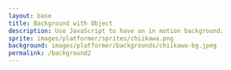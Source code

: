 ```yaml
---
layout: base
title: Background with Object
description: Use JavaScript to have an in motion background.
sprite: images/platformer/sprites/chiikawa.png
background: images/platformer/backgrounds/chiikawa-bg.jpeg
permalink: /background2
---
```


<canvas id="world"></canvas>

<script>
  // gets and draws canvas
  const canvas = document.getElementById("world");
  const ctx = canvas.getContext('2d');

  // loads bg and sprite images
  const backgroundImg = new Image();
  const spriteImg = new Image();
  backgroundImg.src = '{{page.background}}'; // background path from front matter
  spriteImg.src = '{{page.sprite}}';         // sprite path from front matter

  // tracks when images are ready
  let imagesLoaded = 0;

  // when background loads, it starts the game
  backgroundImg.onload = function() {
    imagesLoaded++;
    startGameWorld();
  };

  // when sprite loads, it starts the game
  spriteImg.onload = function() {
    imagesLoaded++;
    startGameWorld();
  };

  // called when both images are loaded
  function startGameWorld() {
    if (imagesLoaded < 2) return; 

    // draws object onto the canvas
    class GameObject {
      constructor(image, width, height, x = 0, y = 0, speedRatio = 0) {
        this.image = image;
        this.width = width;
        this.height = height;
        this.x = x;
        this.y = y;
        this.speedRatio = speedRatio;              // proportion of global speed to use
        this.speed = GameWorld.gameSpeed * this.speedRatio;
      }
      update() {} // placeholder for child classes
      draw(ctx) {
        ctx.drawImage(this.image, this.x, this.y, this.width, this.height);
      }
    }

    // background class that scrolls horizontally
    class Background extends GameObject {
      constructor(image, gameWorld) {
        // scrolls the entire canvas
        super(image, gameWorld.width, gameWorld.height, 0, 0, 0.1);
      }
      update() {
        // moves background to the left, makes a background loop
        this.x = (this.x - this.speed) % this.width;
      }
      draw(ctx) {
        // makes the background twice so that it's seemless in transitioning.
        ctx.drawImage(this.image, this.x, this.y, this.width, this.height);
        ctx.drawImage(this.image, this.x + this.width, this.y, this.width, this.height);
      }
    }

    // creates the player
    class Player extends GameObject {
      constructor(image, gameWorld) {
        // scales the sprite times three
        const width = image.naturalWidth * 3;
        const height = image.naturalHeight * 3;
        // centers player
        const x = (gameWorld.width - width) / 2;
        const y = (gameWorld.height - height) / 2;
        super(image, width, height, x, y);
        this.baseY = y;     // saves original Y position
        this.frame = 0;     // frames counter for sine wave animation
      }
      update() {
        // Float up and down smoothly using sine wave
        this.y = this.baseY + Math.sin(this.frame * 0.05) * 20;
        this.frame++;
      }
    }

    // creates the game itself.
    class GameWorld {
      static gameSpeed = 5; // modifies the speed of the game

      constructor(backgroundImg, spriteImg) {
        // canvas dimensons fit the window
        this.canvas = document.getElementById("world");
        this.ctx = this.canvas.getContext('2d');
        this.width = window.innerWidth;
        this.height = window.innerHeight;
        this.canvas.width = this.width;
        this.canvas.height = this.height;

        // makes the canvas fit full screen
        this.canvas.style.width = `${this.width}px`;
        this.canvas.style.height = `${this.height}px`;
        this.canvas.style.position = 'absolute';
        this.canvas.style.left = `0px`;
        this.canvas.style.top = `${(window.innerHeight - this.height) / 2}px`;

        // add game objects: background + player
        this.objects = [
         new Background(backgroundImg, this),
         new Player(spriteImg, this)
        ];
      }

      // loops game by drawing objects
      gameLoop() {
        this.ctx.clearRect(0, 0, this.width, this.height); // clears canvas
        for (const obj of this.objects) {
          obj.update();   // updates position and animation
          obj.draw(this.ctx); // draws the sprite in game
        }
        requestAnimationFrame(this.gameLoop.bind(this)); // loops sprite
      }

      // starts the loop
      start() {
        this.gameLoop();
      }
    }

    // creates and starts the game using the background and sprite images
    const world = new GameWorld(backgroundImg, spriteImg);
    world.start();
  }
</script>